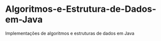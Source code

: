 # Algoritmos-e-Estrutura-de-Dados-em-Java
Implementações de algoritmos e estruturas de dados em Java
